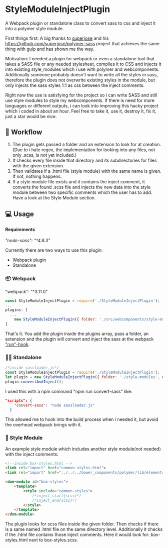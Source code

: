 # StyleModuleInjectPlugin
A Webpack plugin or standalone class to convert sass to css and inject it into a polymer style module.

First things first: A big thanks to [superjose](https://github.com/superjose) and his https://github.com/superjose/polymer-sass project that achieves the same thing with gulp and has shown me the way.

Motivation: I needed a plugin for webpack or even a standalone tool that takes a SASS file or any needed stylesheet, compiles it to CSS and injects it into existing style_modules which i use with polymer and webcomponents. Additionally someone probably doesn't want to write all the styles in sass, therefore the plugin does not overwrite existing styles in the module, but only injects the sass styles 1:1 as css between the inject comments.

Right now the use is satisfying for the project so i can write SASS and still use style modules to style my webcomponents. If there is need for more languages or different outputs, i can look into improving this hacky project which i coded in about an hour.
Feel free to take it, use it, destroy it, fix it, just a star would be nice. 

## :briefcase: Workflow
1. The plugin gets passed a folder and an extension to look for at creation.(Due to i hate regex, the implementation for looking into any files, not only .scss, is not yet included.)
1. It checks every file inside that directory and its subdirectories for files with the given extension. 
1. Then validates if a .html file (style module) with the same name is given. If not, nothing happens.
1. If a style module file exists and it contains the inject comment, it converts the found .scss file and injects the new data into the style module between two specific comments which the user has to add. Have a look at the Style Module section.

## :computer: Usage
#### Requirements
*"node-sass": "^4.8.3"*
		
Currently there are two ways to use this plugin:
* Webpack plugin
* Standalone
### :package: Webpack
"webpack": "^3.11.0"

```javascript
const StyleModuleInjectPlugin = require('./StyleModuleInjectPlugin');
...
plugins: [
  ...
	new StyleModuleInjectPlugin({ folder: './src/webcomponents/style-modules', extension: /\.scss$/ }),
]
``` 
That's it. You add the plugin inside the plugins array, pass a folder, an extension and the plugin will convert and inject the sass at the webpack ["run"-hook](https://webpack.js.org/api/compiler-hooks/#run).

### :guardsman: Standalone
```javascript
/*inside sassloader.js*/
const StyleModuleInjectPlugin = require('./StyleModuleInjectPlugin');
let plugin = new StyleModuleInjectPlugin({ folder: './style-modules', extension: /\.scss$/ });
plugin.convertAndInject();
``` 
I used this with a npm command "npm run convert-sass" like:
```json
"scripts": {
    "convert-sass": "node sassloader.js"
  }
```
This allowed me to hook into the build process when i needed it, but avoid the overhead webpack brings with it. 

### :star2: Style Module
An example style module which includes another style module(not needed) with the inject comments:
```html
<!--inside box-styles.html -->
<link rel="import" href="common-styles.html">
<link rel="import" href="../../../bower_components/polymer/lib/elements/custom-style.html">

<dom-module id="box-styles">
	<template>
		<style include="common-styles">
			/*inject_start{scss}*/	
			/*inject_end{scss}*/
		</style>
	</template>
</dom-module>
```
The plugin looks for scss files inside the given folder. Then checks if there is a same named .html file on the same directory level. Additionally it checks if the .html file contains those inject comments. Here it would look for: box-styles.html next to box-styles.scss.
